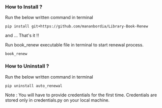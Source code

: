 <H3>How to Install ?</H3>
Run the below written command in terminal

   ```
   pip install git+https://github.com/mananbordia/Library-Book-Renew
   ```
   and ... That's it !!
   
Run book_renew executable file in terminal to start renewal process.
  
  ```
  book_renew   
  ```

<H3>How to Uninstall ?</H3>
Run the below written command in terminal

```
pip uninstall auto_renewal
```
Note : You will have to provide credentials for the first time. Credentials are stored only in credentials.py on your local machine.
